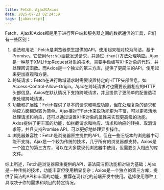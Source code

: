 ```yaml
---
title: Fetch、Ajax和Axios
date: 2025-07-23 02:24:59
tags: [jabascript]
---
```


Fetch、Ajax和Axios都是用于进行客户端和服务器之间的数据通信的工具，它们有一些区别：

<!-- more -->

1. 语法和用法：Fetch是浏览器原生提供的API，使用起来相对较为简洁，基于Promise。它使用`fetch()`函数发送请求，并通过`.then()`方法处理响应。Ajax是一种基于XMLHttpRequest对象的技术，需要手动编写XHR对象的代码，并处理回调函数。而Axios是一个独立的第三方库，提供了更简洁的API，使用起来更加直观和方便。
2. 跨域请求：Fetch在进行跨域请求时需要设置特定的HTTP头部信息，如Access-Control-Allow-Origin。Ajax在跨域请求时也需要设置相应的HTTP头部信息。Axios在默认情况下支持跨域请求，并且提供了更简单的配置选项来处理跨域请求。
3. 功能和扩展性：Fetch提供了基本的请求和响应功能，但在处理复杂的请求和响应方面相对较为简单。Ajax相对于Fetch来说功能更为丰富，可以更灵活地处理请求和响应，还可以通过设置XHR对象的属性来实现更高级的功能。Axios提供了更丰富的功能，如拦截请求和响应、请求和响应的转换、取消请求等，并且支持Promise API，可以更好地处理异步操作。
4. 浏览器兼容性：Fetch是浏览器原生提供的API，但在一些旧版本的浏览器中可能不支持。Ajax是一个较为传统的技术，几乎所有的浏览器都支持。Axios是一个独立的第三方库，可以在大多数现代浏览器中使用，但需要引入相应的库文件。

综上所述，Fetch是浏览器原生提供的API，语法简洁但功能相对较为基础；Ajax是一种传统的技术，功能丰富但使用稍显复杂；Axios是一个独立的第三方库，提供了简洁的API和丰富的功能，推荐在现代化的前端开发中使用。选择使用哪种工具取决于你的需求和项目的特定情况。
